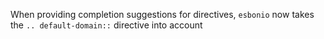 When providing completion suggestions for directives, `esbonio` now takes the `.. default-domain::` directive into account
